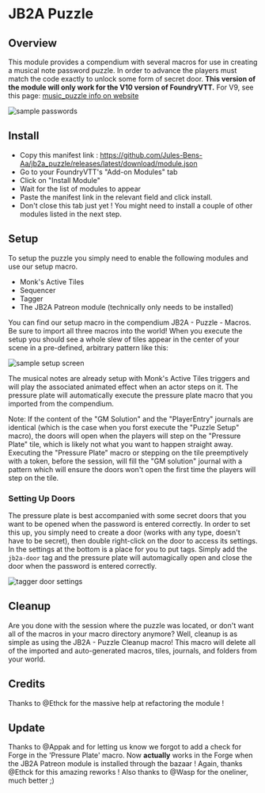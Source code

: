 # JB2A Puzzle

## Overview

This module provides a compendium with several macros for use in creating a musical note password puzzle. In order to advance the players must match the code exactly to unlock some form of secret door.
**This version of the module will only work for the V10 version of FoundryVTT.**
For V9, see this page: [music_puzzle info on website](https://jb2a.com/home/content-information/#music_puzzle)

![sample passwords](media/puzzleSampleCodes.png)

## Install
- Copy this manifest link : 
https://github.com/Jules-Bens-Aa/jb2a_puzzle/releases/latest/download/module.json
- Go to your FoundryVTT's "Add-on Modules" tab
- Click on "Install Module"
- Wait for the list of modules to appear
- Paste the manifest link in the relevant field and click install.
- Don't close this tab just yet ! You might need to install a couple of other modules listed in the next step.


## Setup

To setup the puzzle you simply need to enable the following modules and use our setup macro.

-   Monk's Active Tiles
-   Sequencer
-   Tagger
-   The JB2A Patreon module (technically only needs to be installed)

You can find our setup macro in the compendium JB2A - Puzzle - Macros. Be sure to import all three macros into the world!
When you execute the setup you should see a whole slew of tiles appear in the center of your scene in a pre-defined, arbitrary pattern like this:

![sample setup screen](media/puzzleSetup.png)

The musical notes are already setup with Monk's Active Tiles triggers and will play the associated animated effect when an actor steps on it. The pressure plate will automatically execute the pressure plate macro that you imported from the compendium.

Note: If the content of the "GM Solution" and the "PlayerEntry" journals are identical (which is the case when you forst execute the "Puzzle Setup" macro), the doors will open when the players will step on the "Pressure Plate" tile, which is likely not what you want to happen straight away. 
Executing the "Pressure Plate" macro or stepping on the tile preemptively with a token, before the session, will fill the "GM solution" journal with a pattern which will ensure the doors won't open the first time the players will step on the tile.

### Setting Up Doors

The pressure plate is best accompanied with some secret doors that you want to be opened when the password is entered correctly. In order to set this up, you simply need to create a door (works with any type, doesn't have to be secret), then double right-click on the door to access its settings. In the settings at the bottom is a place for you to put tags. Simply add the `jb2a-door` tag and the pressure plate will automagically open and close the door when the password is entered correctly.

![tagger door settings](media/puzzleDoorConfig.png)

## Cleanup

Are you done with the session where the puzzle was located, or don't want all of the macros in your macro directory anymore? Well, cleanup is as simple as using the JB2A - Puzzle Cleanup macro! This macro will delete all of the imported and auto-generated macros, tiles, journals, and folders from your world.

## Credits
Thanks to @Ethck for the massive help at refactoring the module !

## Update
Thanks to @Appak and for letting us know we forgot to add a check for Forge in the 'Pressure Plate' macro. 
Now **actually** works in the Forge when the JB2A Patreon module is installed through the bazaar ! Again, thanks @Ethck for this amazing reworks !
Also thanks to @Wasp for the oneliner, much better ;)